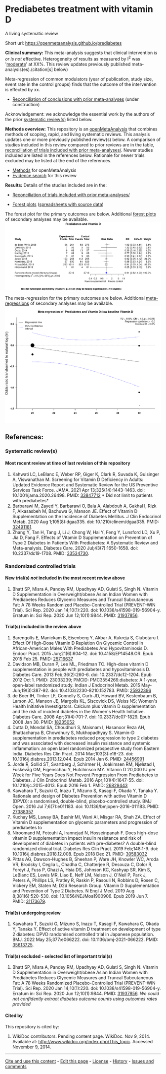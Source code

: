 Prediabetes treatment with vitamin D
============================================
A living systematic review

Short url: https://openmetaanalysis.github.io/prediabetes

**Clinical summary:** This meta-analysis suggests that clinical intervention *is or is not* effective. Heterogeneity of results as measured by I<sup>2</sup> was '[moderate](http://handbook-5-1.cochrane.org/chapter_9/9_5_2_identifying_and_measuring_heterogeneity.htm)' at XX%. This review updates previously published meta-analysis(es).(citation[s] below)

Meta-regression of common modulators (year of publication, study size, event rate in the control groups) finds that the outcome of the intervention is effected by xx.
* [Reconciliation of conclusions with prior meta-analyses](files/reconciliation-tables/Reconciliation%20of%20conclusions.pdf) (under construction)
<!--
* [Keep current with this topic](files/searching/Keep-up.md) (under construction)
-->
Acknowledgement: we acknowledge the essential work by the authors of the prior [systematic review(s)](#systematic-reviews) listed below.

**Methods overview:** This repository is an [openMetaAnalysis](https://openmetaanalysis.github.io/) that combines methods of scoping, rapid, and living systematic reviews.  This analysis updates one or more previously published review(s) below. A comparison of studies included in this review compared to prior reviews are in the table, [reconciliation of trials included with prior meta-analyses/](files/reconciliation-tables/Reconciliation%20of%20studies.pdf). Newer studies included are listed in the references below. Rationale for newer trials excluded may be listed at the end of the references. 
* [Methods](http://openmetaanalysis.github.io/methods.html) for openMetaAnalysis
* [Evidence search](files/searching/evidence-search.md) for this review

**Results:** Details of the studies included are in the:
* [Reconciliation of trials included with prior meta-analyses/](files/reconciliation-tables/Reconciliation%20of%20studies.pdf)
<!--* [Description of studies (PICO table)](files/study-details/table-pico.pdf) (under construction)
* [Risk of bias assessment](files/study-details/table-bias.pdf) (under construction)-->
* [Forest plots](../master/files/forest-plots) ([spreadsheets with source data](files/data))
<!--* [Network plots](../master/files/network) (optional)
* [Reconciliation of conclusions with prior meta-analyses](files/reconciliation-tables/Reconciliation%20of%20conclusions.pdf) (under construction)-->

The forest plot for the primary outcomes are below. Additional [forest plots](files/forest-plots) of secondary analyses may be available. 
![Principle results](files/forest-plots/Outcome-Primary.png)

The meta-regression for the primary outcomes are below. Additional [meta-regressions](files/metaregression) of secondary analyses may be available. 
![Principle results for benefit](files/metaregression/Outcome-Primary.png "Principle results for benefit]")

<!--
The GRADE Profile is below. ![GRADE Profile](files/GRADE-profiles/Summary-of-findings-table.png "GRADE Profile")
-->
References:
----------------------------------

### Systematic review(s)
#### Most recent review at time of last revision of this repository
1. Kahwati LC, LeBlanc E, Weber RP, Giger K, Clark R, Suvada K, Guisinger A, Viswanathan M. Screening for Vitamin D Deficiency in Adults: Updated Evidence Report and Systematic Review for the US Preventive Services Task Force. JAMA. 2021 Apr 13;325(14):1443-1463. doi: 10.1001/jama.2020.26498. PMID: [33847712](http://pubmed.gov/33847712) * Did not limit to patients with prediabetes* 
2. Barbarawi M, Zayed Y, Barbarawi O, Bala A, Alabdouh A, Gakhal I, Rizk F, Alkasasbeh M, Bachuwa G, Manson JE. Effect of Vitamin D Supplementation on the Incidence of Diabetes Mellitus. J Clin Endocrinol Metab. 2020 Aug 1;105(8):dgaa335. doi: 10.1210/clinem/dgaa335. PMID: [32491181](http://pubmed.gov/32491181).
3. Zhang Y, Tan H, Tang J, Li J, Chong W, Hai Y, Feng Y, Lunsford LD, Xu P, Jia D, Fang F. Effects of Vitamin D Supplementation on Prevention of Type 2 Diabetes in Patients With Prediabetes: A Systematic Review and Meta-analysis. Diabetes Care. 2020 Jul;43(7):1650-1658. doi: 10.2337/dc19-1708. PMID: [33534730](http://pubmed.gov/33534730).

### Randomized controlled trials
#### New trial(s) *not* included in the most recent review above
1. Bhatt SP, Misra A, Pandey RM, Upadhyay AD, Gulati S, Singh N. Vitamin D Supplementation in Overweight/obese Asian Indian Women with Prediabetes Reduces Glycemic Measures and Truncal Subcutaneous Fat: A 78 Weeks Randomized Placebo-Controlled Trial (PREVENT-WIN Trial). Sci Rep. 2020 Jan 14;10(1):220. doi: 10.1038/s41598-019-56904-y. Erratum in: Sci Rep. 2020 Jun 12;10(1):9844. PMID: [31937856](http://pubmed.gov/31937856).

#### Trial(s) included in the review above
1. Barengolts E, Manickam B, Eisenberg Y, Akbar A, Kukreja S, Ciubotaru I. Effect Of High-Dose Vitamin D Repletion On Glycemic Control In African-American Males With Prediabetes And Hypovitaminosis D. Endocr Pract. 2015 Jun;21(6):604-12. doi: 10.4158/EP14548.OR. Epub 2015 Feb 25. PMID: [25716637](http://pubmed.gov/25716637)
2. Davidson MB, Duran P, Lee ML, Friedman TC. High-dose vitamin D supplementation in people with prediabetes and hypovitaminosis D. Diabetes Care. 2013 Feb;36(2):260-6. doi: 10.2337/dc12-1204. Epub 2012 Oct 1. PMID: 23033239; PMCID: PMC3554269.diabetes: A 1-year, open-label randomized study. Indian J Endocrinol Metab. 2015 May-Jun;19(3):387-92. doi: 10.4103/2230-8210.152783. PMID: [25932396](http://pubmed.gov/25932396)
3. de Boer IH, Tinker LF, Connelly S, Curb JD, Howard BV, Kestenbaum B, Larson JC, Manson JE, Margolis KL, Siscovick DS, Weiss NS; Women's Health Initiative Investigators. Calcium plus vitamin D supplementation and the risk of incident diabetes in the Women's Health Initiative. Diabetes Care. 2008 Apr;31(4):701-7. doi: 10.2337/dc07-1829. Epub 2008 Jan 30. PMID: [18235052](http://pubmed.gov/18235052)
4. Dutta D, Mondal SA, Choudhuri S, Maisnam I, Hasanoor Reza AH, Bhattacharya B, Chowdhury S, Mukhopadhyay S. Vitamin-D supplementation in prediabetes reduced progression to type 2 diabetes and was associated with decreased insulin resistance and systemic inflammation: an open label randomized prospective study from Eastern India. Diabetes Res Clin Pract. 2014 Mar;103(3):e18-23. doi: 10.1016/j.diabres.2013.12.044. Epub 2014 Jan 6. PMID: [24456991](http://pubmed.gov/24456991)
5. Jorde R, Sollid ST, Svartberg J, Schirmer H, Joakimsen RM, Njølstad I, Fuskevåg OM, Figenschau Y, Hutchinson MY. Vitamin D 20,000 IU per Week for Five Years Does Not Prevent Progression From Prediabetes to Diabetes. J Clin Endocrinol Metab. 2016 Apr;101(4):1647-55. doi: 10.1210/jc.2015-4013. Epub 2016 Feb 1. PMID: [26829443](http://pubmed.gov/3117268294433679)
6. Kawahara T, Suzuki G, Inazu T, Mizuno S, Kasagi F, Okada Y, Tanaka Y. Rationale and design of Diabetes Prevention with active Vitamin D (DPVD): a randomised, double-blind, placebo-controlled study. BMJ Open. 2016 Jul 7;6(7):e011183. doi: 10.1136/bmjopen-2016-011183. PMID: [27388357](http://pubmed.gov/27388357)
7. Kuchay MS, Laway BA, Bashir MI, Wani AI, Misgar RA, Shah ZA. Effect of Vitamin D supplementation on glycemic parameters and progression of prediabetes to 
8. Niroomand M, Fotouhi A, Irannejad N, Hosseinpanah F. Does high-dose vitamin D supplementation impact insulin resistance and risk of development of diabetes in patients with pre-diabetes? A double-blind randomized clinical trial. Diabetes Res Clin Pract. 2019 Feb;148:1-9. doi: 10.1016/j.diabres.2018.12.008. Epub 2018 Dec 21. PMID: [30583032](http://pubmed.gov/30583032)
9. Pittas AG, Dawson-Hughes B, Sheehan P, Ware JH, Knowler WC, Aroda VR, Brodsky I, Ceglia L, Chadha C, Chatterjee R, Desouza C, Dolor R, Foreyt J, Fuss P, Ghazi A, Hsia DS, Johnson KC, Kashyap SR, Kim S, LeBlanc ES, Lewis MR, Liao E, Neff LM, Nelson J, O'Neil P, Park J, Peters A, Phillips LS, Pratley R, Raskin P, Rasouli N, Robbins D, Rosen C, Vickery EM, Staten M; D2d Research Group. Vitamin D Supplementation and Prevention of Type 2 Diabetes. N Engl J Med. 2019 Aug 8;381(6):520-530. doi: 10.1056/NEJMoa1900906. Epub 2019 Jun 7. PMID: [31173679](http://pubmed.gov/31173679).

#### Trial(s) undergoing review
1. Kawahara T, Suzuki G, Mizuno S, Inazu T, Kasagi F, Kawahara C, Okada Y, Tanaka Y. Effect of active vitamin D treatment on development of type 2 diabetes: DPVD randomised controlled trial in Japanese population. BMJ. 2022 May 25;377:e066222. doi: 10.1136/bmj-2021-066222. PMID: [35613725](http://pubmed.gov/35613725).

#### Trial(s) excluded - selected list of important trial(s)
1. Bhatt SP, Misra A, Pandey RM, Upadhyay AD, Gulati S, Singh N. Vitamin D Supplementation in Overweight/obese Asian Indian Women with Prediabetes Reduces Glycemic Measures and Truncal Subcutaneous Fat: A 78 Weeks Randomized Placebo-Controlled Trial (PREVENT-WIN Trial). Sci Rep. 2020 Jan 14;10(1):220. doi: 10.1038/s41598-019-56904-y. Erratum in: Sci Rep. 2020 Jun 12;10(1):9844. PMID: [31937856](http://pubmed.gov/31937856). *We could not confidently extract diabetes outcome counts using outcomes rates provided*

#### Cited by
This repository is cited by:

1. WikiDoc contributors. Pending content page. WikiDoc. Nov 9, 2014. Available at: http://www.wikidoc.org/index.php/This_topic. Accessed November 9, 2014. 

-------------------------------
[Cite and use this content](https://github.com/openMetaAnalysis/openMetaAnalysis.github.io/blob/master/reusing.MD)  - [Edit this page](../../edit/master/README.md) - [License](files/LICENSE.md) - [History](../../commits/master/README.md)  - 
[Issues and comments](../../issues?q=is%3Aboth+is%3Aissue)

